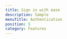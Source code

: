 ```yaml
---
title: Sign in with ease
description: Sample
menuTitle: Authentication
position: 5
category: Features
---
```

